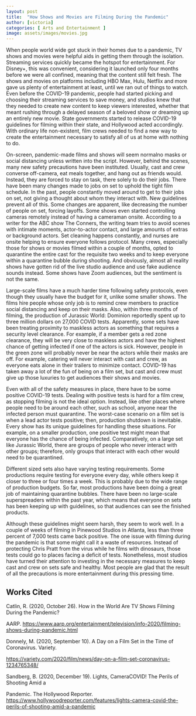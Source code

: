 ```yaml
---
layout: post
title:  "How Shows and Movies are Filming During the Pandemic"
author: [victoria]
categories: [ Arts and Entertainment ]
image: assets/images/movies.jpg
---
```


When people world wide got stuck in their homes due to a pandemic, TV shows and movies were helpful aids in getting them through the isolation. Streaming services quickly became the hotspot for entertainment. For Disney+, this was convenient, considering it launched only four months before we were all confined, meaning that the content still felt fresh. The shows and movies on platforms including HBO Max, Hulu, Netflix and more gave us plenty of entertainment at least, until we ran out of things to watch. Even before the COVID-19 pandemic, people had started picking and choosing their streaming services to save money, and studios knew that they needed to create new content to keep viewers interested, whether that meant rushing through a delayed season of a beloved show or dreaming up an entirely new movie. State governments started to release COVID-19 guidelines for filming within their state, and Hollywood acted accordingly. With ordinary life non-existent, film crews needed to find a new way to create the entertainment necessary to satisfy all of us at home with nothing to do.

On-screen, pandemic-made films and shows will seem normalno masks or social distancing unless written into the script. However, behind the scenes, many new safety precautions have been instituted. Usually, cast and crew converse off-camera, eat meals together, and hang out as friends would. Instead, they are forced to stay on task, there solely to do their jobs. There have been many changes made to jobs on set to uphold the tight film schedule. In the past, people constantly moved around to get to their jobs on set, not giving a thought about whom they interact with. New guidelines prevent all of this. Some changes are apparent, like decreasing the number of people on set, forcing layoffs. Some shows even started controlling cameras remotely instead of having a cameraman onsite. According to a writer for the ABC show The Conners, the writing team tries to avoid scenes with intimate moments, actor-to-actor contact, and large amounts of extras or background actors. Set cleaning happens constantly, and nurses are onsite helping to ensure everyone follows protocol. Many crews, especially those for shows or movies filmed within a couple of months, opted to quarantine the entire cast for the requisite two weeks and to keep everyone within a quarantine bubble during shooting. And obviously, almost all reality shows have gotten rid of the live studio audience and use fake audience sounds instead. Some shows have Zoom audiences, but the sentiment is not the same. 

Large-scale films have a much harder time following safety protocols, even though they usually have the budget for it, unlike some smaller shows. The films hire people whose only job is to remind crew members to practice social distancing and keep on their masks. Also, within three months of filming, the production of Jurassic World: Dominion reportedly spent up to three million dollars on 27,000 COVID tests. Apparently, some sets have been treating proximity to maskless actors as something that requires a security level clearance. For example, if a member gets a red zone clearance, they will be very close to maskless actors and have the highest chance of getting infected if one of the actors is sick. However, people in the green zone will probably never be near the actors while their masks are off. For example, catering will never interact with cast and crew, as everyone eats alone in their trailers to minimize contact. COVID-19 has taken away a lot of the fun of being on a film set, but cast and crew must give up those luxuries to get audiences their shows and movies.

Even with all of the safety measures in place, there have to be some positive COVID-19 tests. Dealing with positive tests is hard for a film crew, as stopping filming is not the ideal option. Instead, like other places where people need to be around each other, such as school, anyone near the infected person must quarantine. The worst-case scenario on a film set is when a lead actor tests positive; then, production shutdown is inevitable. Every show has its unique guidelines for handling these situations. For example, on a smaller production, one positive test might mean that everyone has the chance of being infected. Comparatively, on a large set like Jurassic World, there are groups of people who never interact with other groups; therefore, only groups that interact with each other would need to be quarantined. 

Different sized sets also have varying testing requirements. Some productions require testing for everyone every day, while others keep it closer to three or four times a week. This is probably due to the wide range of production budgets. So far, most productions have been doing a great job of maintaining quarantine bubbles. There have been no large-scale superspreaders within the past year, which means that everyone on sets has been keeping up with guidelines, so that audiences can see the finished products. 

Although these guidelines might seem harsh, they seem to work well. In a couple of weeks of filming in Pinewood Studios in Atlanta, less than three percent of 7,000 tests came back positive. The one issue with filming during the pandemic is that some might call it a waste of resources. Instead of protecting Chris Pratt from the virus while he films with dinosaurs, those tests could go to places facing a deficit of tests. Nonetheless, most studios have turned their attention to investing in the necessary measures to keep cast and crew on sets safe and healthy. Most people are glad that the result of all the precautions is more entertainment during this pressing time. 

## Works Cited

Catlin, R. (2020, October 26). How in the World Are TV Shows Filming During the Pandemic? 

AARP. https://www.aarp.org/entertainment/television/info-2020/filming-shows-during-pandemic.html

Donnely, M. (2020, September 10). A Day on a Film Set in the Time of Coronavirus. Variety. 

https://variety.com/2020/film/news/day-on-a-film-set-coronavirus-1234765348/

Sandberg, B. (2020, December 19). Lights, CameraCOVID! The Perils of Shooting Amid a 

Pandemic. The Hollywood Reporter. https://www.hollywoodreporter.com/features/lights-camera-covid-the-perils-of-shooting-amid-a-pandemic


